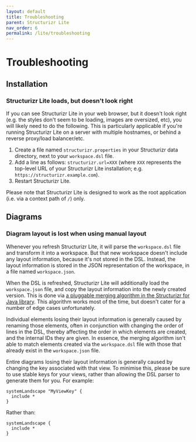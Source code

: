 ```yaml
---
layout: default
title: Troubleshooting
parent: Structurizr Lite
nav_order: 6
permalink: /lite/troubleshooting
---
```


# Troubleshooting

## Installation

### Structurizr Lite loads, but doesn't look right

If you can see Structurizr Lite in your web browser, but it doesn't look right (e.g. the styles don't seem to be loading, images are oversized, etc), you will likely need to do the following. This is particularly applicable if you're running Structurizr Lite on a server with multiple hostnames, or behind a reverse proxy/load balancer/etc.

1. Create a file named `structurizr.properties` in your Structurizr data directory, next to your `workspace.dsl` file.
2. Add a line as follows: `structurizr.url=XXX` (where `XXX` represents the top-level URL of your Structurizr Lite installation; e.g. `https://structurizr.example.com`).
3. Restart Structurizr Lite.

Please note that Structurizr Lite is designed to work as the root application (i.e. via a context path of `/`) only.

## Diagrams

### Diagram layout is lost when using manual layout

Whenever you refresh Structurizr Lite, it will parse the `workspace.dsl` file and transform it into a workspace.
But that new workspace doesn't include any layout information, because it's not stored in the DSL.
Instead, the layout information is stored in the JSON representation of the workspace, in a file named `workspace.json`.

When the DSL is refreshed, Structurizr Lite will additionally load the `workspace.json` file,
and copy the layout information into the newly created version.
This is done via [a pluggable merging algorithm in the Structurizr for Java library](https://github.com/structurizr/java/blob/master/structurizr-core/src/com/structurizr/view/DefaultLayoutMergeStrategy.java). 
This algorithm works most of the time, but doesn't cater for a number of edge cases unfortunately.

Individual elements losing their layout information is generally caused by renaming those elements, often in conjunction with changing
the order of lines in the DSL, thereby affecting the order in which elements are created, and the internal IDs they are given.
In essence, the merging algorithm isn't able to match elements created via the `workspace.dsl` file with those that already exist
in the `workspace.json` file.

Entire diagrams losing their layout information is generally caused by changing the key associated with that view.
To minimise this, please be sure to use stable keys for your views, rather than allowing the DSL parser to generate them for you.
For example:

```
systemLandscape "MyViewKey" {
  include *
}
```

 Rather than:

```
systemLandscape {
  include *
}
```